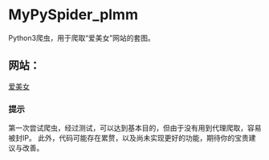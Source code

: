 # MyPySpider_plmm
Python3爬虫，用于爬取“爱美女”网站的套图。

## 网站：
[爱美女](https://www.2meinv.com/)

### 提示
第一次尝试爬虫，经过测试，可以达到基本目的，但由于没有用到代理爬取，容易被封IP。
此外，代码可能存在累赘，以及尚未实现更好的功能，期待你的宝贵建议与改善。
